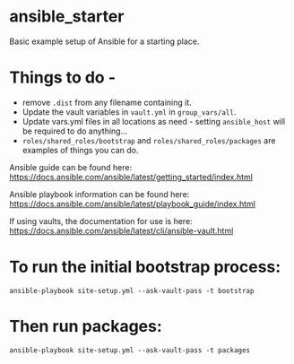 # ansible_starter
Basic example setup of Ansible for a starting place.

# Things to do -
- remove `.dist` from any filename containing it.
- Update the vault variables in `vault.yml` in `group_vars/all`.
- Update vars.yml files in all locations as need - setting `ansible_host` will be required to do anything...
- `roles/shared_roles/bootstrap` and `roles/shared_roles/packages` are examples of things you can do.

Ansible guide can be found here: https://docs.ansible.com/ansible/latest/getting_started/index.html

Ansible playbook information can be found here: https://docs.ansible.com/ansible/latest/playbook_guide/index.html

If using vaults, the documentation for use is here: https://docs.ansible.com/ansible/latest/cli/ansible-vault.html

# To run the initial bootstrap process:
`ansible-playbook site-setup.yml --ask-vault-pass -t bootstrap`

# Then run packages:
`ansible-playbook site-setup.yml --ask-vault-pass -t packages`